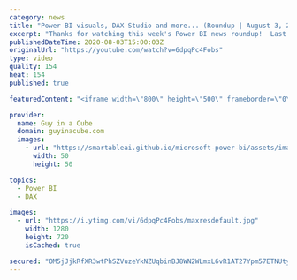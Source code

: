 ```yaml
---
category: news
title: "Power BI visuals, DAX Studio and more... (Roundup | August 3, 2020)"
excerpt: "Thanks for watching this week's Power BI news roundup!  Last weeks roundup: https://guyinacu.be/roundup188 2 Minute Tuesday: https://guyinacu.be/overlap Patrick's tech video: https://guyinacu.be/condrill  🔴 Live Replay: https://guyinacu.be/live020  📢 Become a member: https://guyinacu.be/membership"
publishedDateTime: 2020-08-03T15:00:03Z
originalUrl: "https://youtube.com/watch?v=6dpqPc4Fobs"
type: video
quality: 154
heat: 154
published: true

featuredContent: "<iframe width=\"800\" height=\"500\" frameborder=\"0\" src=\"https://www.youtube.com/embed/6dpqPc4Fobs\" allow=\"accelerometer; autoplay; encrypted-media; gyroscope; picture-in-picture\" allowfullscreen></iframe>"

provider:
  name: Guy in a Cube
  domain: guyinacube.com
  images:
    - url: "https://smartableai.github.io/microsoft-power-bi/assets/images/organizations/guyinacube.com-50x50.jpg"
      width: 50
      height: 50

topics:
  - Power BI
  - DAX

images:
  - url: "https://i.ytimg.com/vi/6dpqPc4Fobs/maxresdefault.jpg"
    width: 1280
    height: 720
    isCached: true

secured: "OM5jJjkRfXR3wtPhSZVuzeYkNZUqbinBJ8WN2WLmxL6vR1AT27Ypm57ETNUty/1ZtRN/knO4aHQdz7j3sEZAD0J067fpNDW0po+p2Nru8t3X6Ra6Am2PSqKxDdCmazjjJpWRtIing+0HF/PBaagbLzuKU2ETUmKdhBE68y8CZQKCNwHMW91Vlkr0Yr5nk5rXqIfVYfFWEuih+AcHxavTvwNcoEuF4Zbh4zE+2kC4ON0qUqXXTnFvG//1hC8UmaezrxicH5zKcTRM17y66zkn1O/4XgHCwudNGk5bH1S43jSMgNQjV7uRAsFQhCqHuLJ62zrFxHBXtYMk6yb6h16UnP4CKIYZ42cooQuYVigcaSfANIEza8jJH5ty1lBHuk9Or04hPei63wb3vvWKaAhtlhURzFWIe86wek5nk7vidJwAgcU6cmGqQUpw8inhqZ7N;2bjDYEcDU8Sm931VKXWXzw=="
---
```


